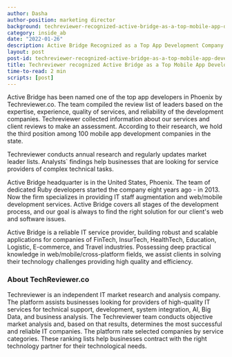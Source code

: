 ```yaml
---
author: Dasha
author-position: marketing director
background: techreviewer-recognized-active-bridge-as-a-top-mobile-app-development-company-in-phoenix-back
category: inside_ab
date: "2022-01-26"
description: Active Bridge Recognized as a Top App Development Company in Phoenix, 2022
layout: post
post-id: techreviewer-recognized-active-bridge-as-a-top-mobile-app-development-company-in-phoenix
title: Techreviewer recognized Active Bridge as a Top Mobile App Development Company in Phoenix
time-to-read: 2 min
scripts: [post]
---
```


Active Bridge has been named one of the top app developers in Phoenix by Techreviewer.co. The team compiled the review list of leaders based on the expertise, experience, quality of services, and reliability of the development companies. Techreviewer collected information about our services and client reviews to make an assessment. According to their research, we hold the third position among 100 mobile app development companies in the state.

Techreviewer conducts annual research and regularly updates market leader lists. Analysts` findings help businesses that are looking for service providers of complex technical tasks.

Active Bridge headquarter is in the United States, Phoenix. The team of dedicated Ruby developers started the company eight years ago - in 2013. Now the firm specializes in providing IT staff augmentation and web/mobile development services. Active Bridge covers all stages of the development process, and our goal is always to find the right solution for our client's web and software issues.

Active Bridge is a reliable IT service provider, building robust and scalable applications for companies of FinTech, InsurTech, HealthTech, Education, Logistic, E-commerce, and Travel industries. Possessing deep practical knowledge in web/mobile/cross-platform fields, we assist clients in solving their technology challenges providing high quality and efficiency.


### About TechReviewer.co

Techreviewer is an independent IT market research and analysis company. The platform assists businesses looking for providers of high-quality IT services for technical support, development, system integration, AI, Big Data, and business analysis. The Techreviewer team conducts objective market analysis and, based on that results, determines the most successful and reliable IT companies. The platform rate selected companies by service categories. These ranking lists help businesses contract with the right technology partner for their technological needs.

